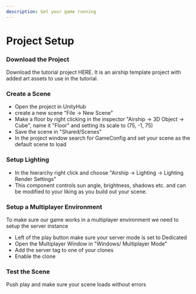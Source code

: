 ```yaml
---
description: Get your game running
---
```


# Project Setup

### Download the Project

Download the tutorial project HERE. It is an airship template project with added art assets to use in the tutorial.

### Create a Scene

* Open the project in UnityHub
* create a new scene "File -> New Scene"
* Make a floor by right clicking in the inspector "Airship -> 3D Object -> Cube", name it "Floor" and setting its scale to (75, -1, 75)
* Save the scene in "Shared/Scenes"
* In the project window search for GameConfig and set your scene as the default scene to load



### Setup Lighting

* In the hierarchy right click and choose "Airship -> Lighting -> Lighting Render Settings"
* This component controls sun angle, brightness, shadows etc. and can be modified to your liking as you build out your scene.



### Setup a Multiplayer Environment

To make sure our game works in a multiplayer environment we need to setup the server instance

* Left of the play button make sure your server mode is set to Dedicated
* Open the Multiplayer Window in "Windows/ Multiplayer Mode"
* Add the server tag to one of your clones
* Enable the clone



### Test the Scene

Push play and make sure your scene loads without errors

